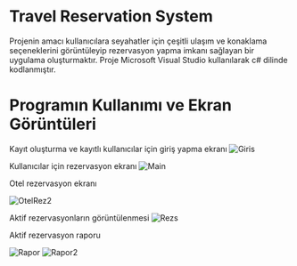 # Travel Reservation System
Projenin amacı kullanıcılara seyahatler için çeşitli ulaşım ve konaklama seçeneklerini görüntüleyip rezervasyon yapma imkanı sağlayan bir uygulama oluşturmaktır. 
Proje Microsoft Visual Studio kullanılarak c# dilinde kodlanmıştır.

# Programın Kullanımı ve Ekran Görüntüleri
Kayıt oluşturma ve kayıtlı kullanıcılar için giriş yapma ekranı
![Giris](https://user-images.githubusercontent.com/80519936/186399505-af19e423-a651-4bf3-b8e6-d3f152196e59.png)

Kullanıcılar için rezervasyon ekranı
![Main](https://user-images.githubusercontent.com/80519936/186399647-9a20beb4-0b40-46af-bdca-46f6cf6869ff.png)

Otel rezervasyon ekranı

![OtelRez2](https://user-images.githubusercontent.com/80519936/186401015-f2e0a5a3-0edf-4f17-adc3-a20e55fbc741.png)

Aktif rezervasyonların görüntülenmesi
![Rezs](https://user-images.githubusercontent.com/80519936/186401395-0d9175dc-3065-4726-ae06-12021f50af16.png)

Aktif rezervasyon raporu 

![Rapor](https://user-images.githubusercontent.com/80519936/186401833-e7fd38bd-dbf2-4507-a4ad-220c922c0057.png)
![Rapor2](https://user-images.githubusercontent.com/80519936/186401847-ea8fa500-dae5-4ff1-bf9e-b9f3125e0b8f.png)



